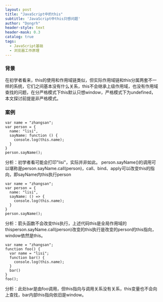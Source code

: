 ```yaml
---
layout: post
title: "JavaScript中的this"
subtitle: 'JavaScript中this只想问题'
author: "Dongrh"
header-style: text
header-mask: 0.3
catalog: true
tags:
  - JavaScript基础
  - 浏览器工作原理
---
```

### 背景
在初学者看来，this的使用和作用域链类似，但实际作用域链和this分属两套不一样的系统，它们之间基本没有什么关系，this不会继承上级作用域，也没有作用域查找的问题，在分严格模式下this默认只想window，严格模式下为undefined，本文探讨前提是非严格模式。

### 案例
```
var name = "zhangsan";
var person = {
  name: "lisi",
  sayName: function () {
    console.log(this.name);
  }
}
person.sayName();
```
分析：初学者看可能会打印"lisi"，实际并非如此。
person.sayName()的调用可以堪称是person.sayName.call(person)，call、bind、apply可以改变this的指向，即sayName内this执行person

```
var name = "zhangsan";
var person = {
  name: "lisi",
  sayName: () => {
    console.log(this.name);
  }
}
person.sayName();
```
分析：箭头函数不会改变this执行，上述代码this是全局作用域的thisperson.sayName.call(person)改变的this执行是改变的person的this指向，window依然是this。

```
var name = "zhangsan";
function foo() {
  var name = "lisi";
  function bar() {
    console.log(this.name);
  }
  bar()
}
foo();
```
分析：此处bar是由foo调用，但this指向与调用关系没有关系，this变量也不会向上查找，bar内部this指向依旧是window。
